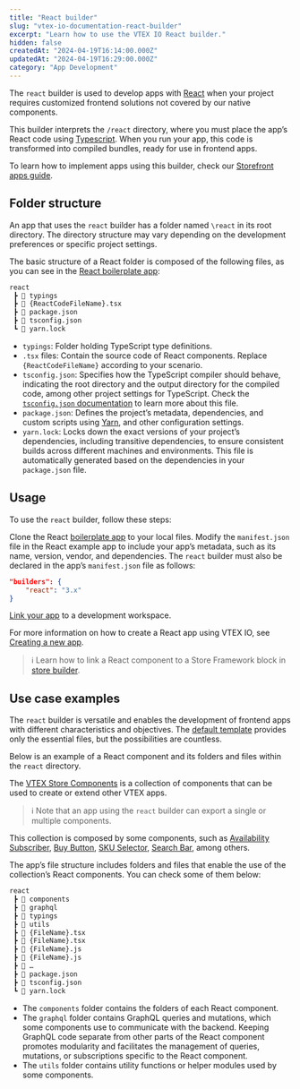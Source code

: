 ```yaml
---
title: "React builder"
slug: "vtex-io-documentation-react-builder"
excerpt: "Learn how to use the VTEX IO React builder."
hidden: false
createdAt: "2024-04-19T16:14:00.000Z"
updatedAt: "2024-04-19T16:29:00.000Z"
category: "App Development"
---
```


The `react` builder is used to develop apps with [React](https://react.dev/) when your project requires customized frontend solutions not covered by our native components.

This builder interprets the `/react` directory, where you must place the app’s React code using [Typescript](https://www.typescriptlang.org/). When you run your app, this code is transformed into compiled bundles, ready for use in frontend apps.

To learn how to implement apps using this builder, check our [Storefront apps guide](https://developers.vtex.com/docs/guides/vtex-io-documentation-1-developing-storefront-apps-using-react-and-vtex-io).

## Folder structure

An app that uses the `react` builder has a folder named `\react` in its root directory. The directory structure may vary depending on the development preferences or specific project settings.

The basic structure of a React folder is composed of the following files, as you can see in the [React boilerplate app](https://github.com/vtex-apps/react-app-template/tree/master/react):

```txt
react
 ┣ 📂 typings
 ┣ 📄 {ReactCodeFileName}.tsx
 ┣ 📄 package.json
 ┣ 📄 tsconfig.json
 ┗ 📄 yarn.lock
```

- `typings`: Folder holding TypeScript type definitions.
- `.tsx` files: Contain the source code of React components. Replace `{ReactCodeFileName}` according to your scenario.
- `tsconfig.json`: Specifies how the TypeScript compiler should behave, indicating the root directory and the output directory for the compiled code, among other project settings for TypeScript. Check the [`tsconfig.json` documentation](https://www.typescriptlang.org/docs/handbook/tsconfig-json.html) to learn more about this file.
- `package.json`: Defines the project’s metadata, dependencies, and custom scripts using [Yarn](https://yarnpkg.com/migration/overview), and other configuration settings.
- `yarn.lock`: Locks down the exact versions of your project’s dependencies, including transitive dependencies, to ensure consistent builds across different machines and environments. This file is automatically generated based on the dependencies in your `package.json` file.

## Usage

To use the `react` builder, follow these steps:

Clone the React [boilerplate app](https://github.com/vtex-apps/react-app-template/tree/master/react) to your local files.
Modify the `manifest.json` file in the React example app to include your app’s metadata, such as its name, version, vendor, and dependencies. The `react` builder must also be declared in the app’s `manifest.json` file as follows:

```json
"builders": {
    "react": "3.x"
}
```

[Link your app](https://developers.vtex.com/docs/guides/vtex-io-documentation-linking-an-app) to a development workspace.

For more information on how to create a React app using VTEX IO, see [Creating a new app](https://developers.vtex.com/docs/guides/vtex-io-documentation-3-creating-the-new-app).

>ℹ️ Learn how to link a React component to a Store Framework block in [store builder](https://developers.vtex.com/docs/guides/vtex-io-documentation-react-builder).

## Use case examples

The `react` builder is versatile and enables the development of frontend apps with different characteristics and objectives. The [default template](#understanding-the-apps-file-structure) provides only the essential files, but the possibilities are countless.

Below is an example of a React component and its folders and files within the `react` directory.

The [VTEX Store Components](https://developers.vtex.com/docs/apps/vtex.store-components) is a collection of components that can be used to create or extend other VTEX apps.

>ℹ️ Note that an app using the `react` builder can export a single or multiple components.

This collection is composed by some components, such as [Availability Subscriber](https://developers.vtex.com/vtex-developer-docs/docs/vtex-store-components-availabilitysubscriber), [Buy Button](https://developers.vtex.com/vtex-developer-docs/docs/vtex-store-components-buybutton), [SKU Selector](https://developers.vtex.com/vtex-developer-docs/docs/vtex-store-components-skuselector), [Search Bar](https://developers.vtex.com/vtex-developer-docs/docs/vtex-store-components-searchbar), among others.

The app’s file structure includes folders and files that enable the use of the collection’s React components. You can check some of them below:

```txt
react
 ┣ 📂 components
 ┣ 📂 graphql
 ┣ 📂 typings
 ┣ 📂 utils
 ┣ 📄 {FileName}.tsx
 ┣ 📄 {FileName}.tsx
 ┣ 📄 {FileName}.js
 ┣ 📄 {FileName}.js
 ┣ 📄 …
 ┣ 📄 package.json
 ┣ 📄 tsconfig.json
 ┗ 📄 yarn.lock
```

- The `components` folder contains the folders of each React component.
- The `graphql` folder contains GraphQL queries and mutations, which some components use to communicate with the backend. Keeping GraphQL code separate from other parts of the React component promotes modularity and facilitates the management of queries, mutations, or subscriptions specific to the React component.
- The `utils` folder contains utility functions or helper modules used by some components.
